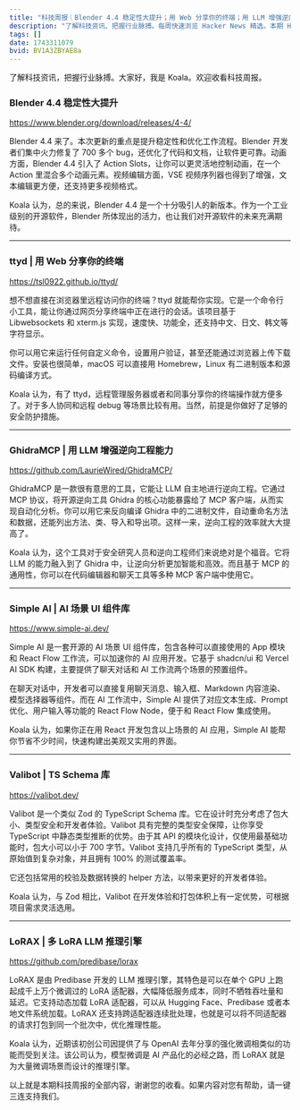```yaml
---
title: "科技周报｜Blender 4.4 稳定性大提升；用 Web 分享你的终端；用 LLM 增强逆向工程能力"
description: "了解科技资讯、把握行业脉搏。每周快速浏览 Hacker News 精选。本期 Hacker Newsletter 地址：https://buttondown.com/hacker-newsletter/archive/hacker-newsletter-739/"
tags: []
date: 1743311079
bvid: BV1A3ZBYAE8a
---
```

了解科技资讯，把握行业脉搏。大家好，我是 Koala。欢迎收看科技周报。

### Blender 4.4 稳定性大提升
https://www.blender.org/download/releases/4-4/

Blender 4.4 来了。本次更新的重点是提升稳定性和优化工作流程。Blender 开发者们集中火力修复了 700 多个 bug，还优化了代码和文档，让软件更可靠。动画方面，Blender 4.4 引入了 Action Slots，让你可以更灵活地控制动画，在一个 Action 里混合多个动画元素。视频编辑方面，VSE 视频序列器也得到了增强，文本编辑更方便，还支持更多视频格式。

Koala 认为，总的来说，Blender 4.4 是一个十分吸引人的新版本。作为一个工业级别的开源软件，Blender 所体现出的活力，也让我们对开源软件的未来充满期待。

---

### ttyd | 用 Web 分享你的终端
https://tsl0922.github.io/ttyd/

想不想直接在浏览器里远程访问你的终端？ttyd 就能帮你实现。它是一个命令行小工具，能让你通过网页分享终端中正在进行的会话。该项目基于 Libwebsockets 和 xterm.js 实现，速度快、功能全，还支持中文、日文、韩文等字符显示。

你可以用它来运行任何自定义命令，设置用户验证，甚至还能通过浏览器上传下载文件。安装也很简单，macOS 可以直接用 Homebrew，Linux 有二进制版本和源码编译方式。

Koala 认为，有了 ttyd，远程管理服务器或者和同事分享你的终端操作就方便多了。对于多人协同和远程 debug 等场景比较有用。当然，前提是你做好了足够的安全防护措施。

---

### GhidraMCP | 用 LLM 增强逆向工程能力
https://github.com/LaurieWired/GhidraMCP/

GhidraMCP 是一款很有意思的工具，它能让 LLM 自主地进行逆向工程。它通过 MCP 协议，将开源逆向工具 Ghidra 的核心功能暴露给了 MCP 客户端，从而实现自动化分析。你可以用它来反向编译 Ghidra 中的二进制文件，自动重命名方法和数据，还能列出方法、类、导入和导出项。这样一来，逆向工程的效率就大大提高了。

Koala 认为，这个工具对于安全研究人员和逆向工程师们来说绝对是个福音。它将 LLM 的能力融入到了 Ghidra 中，让逆向分析更加智能和高效。而且基于 MCP 的通用性，你可以在代码编辑器和聊天工具等多种 MCP 客户端中使用它。

---

### Simple AI | AI 场景 UI 组件库
https://www.simple-ai.dev/

Simple AI 是一套开源的 AI 场景 UI 组件库，包含各种可以直接使用的 App 模块和 React Flow 工作流，可以加速你的 AI 应用开发。它基于 shadcn/ui 和 Vercel AI SDK 构建，主要提供了聊天对话和 AI 工作流两个场景的预置组件。

在聊天对话中，开发者可以直接复用聊天消息、输入框、Markdown 内容渲染、模型选择器等组件。而在 AI 工作流中，Simple AI 提供了对应文本生成、Prompt 优化、用户输入等功能的 React Flow Node，便于和 React Flow 集成使用。

Koala 认为，如果你正在用 React 开发包含以上场景的 AI 应用，Simple AI 能帮你节省不少时间，快速构建出美观又实用的界面。

---

### Valibot | TS Schema 库
https://valibot.dev/

Valibot 是一个类似 Zod 的 TypeScript Schema 库。它在设计时充分考虑了包大小、类型安全和开发者体验。Valibot 具有完整的类型安全保障，让你享受 TypeScript 中静态类型推断的优势。由于其 API 的模块化设计，仅使用最基础功能时，包大小可以小于 700 字节。Valibot 支持几乎所有的 TypeScript 类型，从原始值到复杂对象，并且拥有 100% 的测试覆盖率。

它还包括常用的校验及数据转换的 helper 方法，以带来更好的开发者体验。

Koala 认为，与 Zod 相比，Valibot 在开发体验和打包体积上有一定优势，可根据项目需求灵活选用。

---

### LoRAX | 多 LoRA LLM 推理引擎
https://github.com/predibase/lorax

LoRAX 是由 Predibase 开发的 LLM 推理引擎，其特色是可以在单个 GPU 上跑起成千上万个微调过的 LoRA 适配器，大幅降低服务成本，同时不牺牲吞吐量和延迟。它支持动态加载 LoRA 适配器，可以从 Hugging Face、Predibase 或者本地文件系统加载。LoRAX 还支持跨适配器连续批处理，也就是可以将不同适配器的请求打包到同一个批次中，优化推理性能。

Koala 认为，近期该初创公司因提供了与 OpenAI 去年分享的强化微调相类似的功能而受到关注。该公司认为，模型微调是 AI 产品化的必经之路，而 LoRAX 就是为大量微调场景而设计的推理引擎。

以上就是本期科技周报的全部内容，谢谢您的收看。如果内容对您有帮助，请一键三连支持我们。

